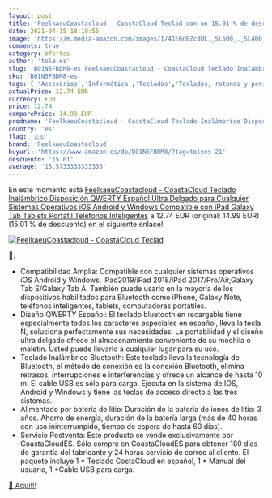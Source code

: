 ```yaml
---
layout: post
title: 'FeelkaeuCoastacloud - CoastaCloud Teclad con un 15.01 % de descuento'
date: 2021-04-15 18:10:55
image: 'https://m.media-amazon.com/images/I/41E6dEZcdUL._SL500_._SL400_.jpg'
comments: true
category: ofertas
author: 'tole.es'
slug: 'B01N5FBDM8-es FeelkaeuCoastacloud - CoastaCloud Teclado Inalámbrico...'
sku: 'B01N5FBDM8-es'
tags: [ 'Accesorios','Informática','Teclados','Teclados, ratones y periféricos de entrada','android','feelkaeucoastacloud', ]
actualPrice: 12.74 EUR
currency: EUR
price: 12.74
comparePrice: 14.99 EUR
prodname: 'FeelkaeuCoastacloud - CoastaCloud Teclado Inalámbrico Disposición QWERTY Español Ultra Delgado para Cualquier Sistemas Operativos iOS Android y Windows Compatible con iPad Galaxy Tab Tablets Portátil Teléfonos Inteligentes'
country: 'es'
flag: '🇪🇸'
brand: 'FeelkaeuCoastacloud'
buyurl: 'https://www.amazon.es/dp/B01N5FBDM8/?tag=tolees-21'
descuento: '15.01'
average: '15.5733333333333'
---
```


En este momento está [FeelkaeuCoastacloud - CoastaCloud Teclado Inalámbrico Disposición QWERTY Español Ultra Delgado para Cualquier Sistemas Operativos iOS Android y Windows Compatible con iPad Galaxy Tab Tablets Portátil Teléfonos Inteligentes](https://www.amazon.es/dp/B01N5FBDM8/?tag=tolees-21) a 12.74 EUR (original: 14.99 EUR) (15.01 %  de descuento) en el siguiente enlace!

[![FeelkaeuCoastacloud - CoastaCloud Teclad](https://m.media-amazon.com/images/I/41E6dEZcdUL._SL500_._SL400_.jpg)](https://www.amazon.es/dp/B01N5FBDM8/?tag=tolees-21)

🔎:

- Compatibilidad Amplia: Compatible con cualquier sistemas operativos iOS Android y Windows. iPad2019/iPad 2018/iPad 2017/Pro/Air,Galaxy Tab S/Galaxy Tab A. También puede usarlo en la mayoría de los dispositivos habilitados para Bluetooth como iPhone, Galaxy Note, teléfonos inteligentes, tablets, computadoras portátiles.
- Diseño QWERTY Español: El teclado bluetooth en recargable tiene especialmente todos los caracteres especiales en español, lleva la tecla Ñ, soluciona perfectamente sus necesidades. La portabilidad y el diseño ultra delgado ofrece el almacenamiento conveniente de su mochila o maletín. Usted puede llevarlo a cualquier lugar para su uso.
- Teclado Inalámbrico Bluetooth: Este teclado lleva la tecnología de Bluetooth, el método de conexión es la conexión Bluetooth, elimina retrasos, interrupciones e interferencias y ofrece un alcance de hasta 10 m. El cable USB es sólo para carga. Ejecuta en la sistema de IOS, Android y Windows y tiene las teclas de acceso directo a las tres sistemas.
- Alimentado por batería de litio: Duración de la batería de iones de litio: 3 años. Ahorro de energía, duración de la batería larga (más de 40 horas con uso ininterrumpido, tiempo de espera de hasta 60 días).
- Servicio Postventa: Este producto se vende exclusivamente por CoastaCloudES. Sólo compre en CoastaCloudES para obtener 180 días de garantía del fabricante y 24 horas servicio de correo al cliente. El paquete incluye 1 * Teclado CostaCloud en español, 1 * Manual del usuario, 1 *Cable USB para carga.

[🛒 Aquí!!!](https://www.amazon.es/dp/B01N5FBDM8/?tag=tolees-21)
